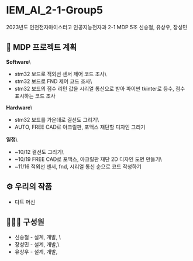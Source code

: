 # IEM_AI_2-1-Group5
2023년도 인천전자마이스터고 인공지능전자과 2-1 MDP 5조 신승철, 유상우, 장성민


## 📅 MDP 프로젝트 계획

**Software**\
- stm32 보드로 적외선 센서 제어 코드 조사\
- stm32 보드로 FND 제어 코드 조사\
- stm32 보드의 점수 리턴 값을 시리얼 통신으로 받아 파이썬 tkinter로 등수, 점수 표시하는 코드 조사

**Hardware**\
- stm32 보드를 가운데로 결선도 그리기\
- AUTO, FREE CAD로 아크릴판, 포맥스 재단할 디자인 그리기

**일정**\
- ~10/12 결선도 그리기\
- ~10/19 FREE CAD로 포맥스, 아크릴판 재단 2D 디자인 도면 만들기\
- ~11/16  적외선 센서, fnd, 시리얼 통신 순으로 코드 작성하기


## ⚙️ 우리의 작품
+ 다트 머신

## 🧑‍🤝‍🧑 구성원
* 신승철 - 설계, 개발, \
* 장성민 - 설계, 개발,\
* 유상우 - 설계, 개발,
